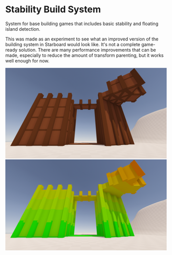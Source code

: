 # Stability Build System
System for base building games that includes basic stability and floating island detection.

This was made as an experiment to see what an improved version of the building system in Starboard would look like. It's not a complete game-ready solution. There are many performance improvements that can be made, especially to reduce the amount of transform parenting, but it works well enough for now.

![Building example](Assets/sbs.png?raw=true)
![Visualized stability](Assets/sbs-stability.png?raw=true)